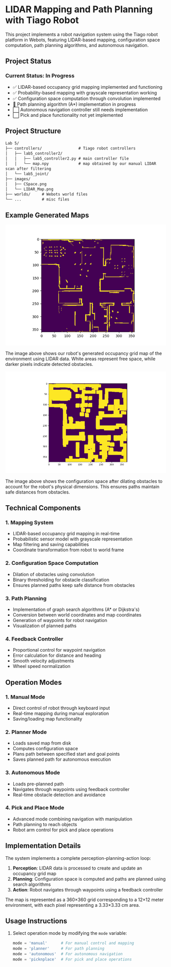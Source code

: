 # LIDAR Mapping and Path Planning with Tiago Robot
This project implements a robot navigation system using the Tiago robot platform in Webots, featuring LIDAR-based mapping, configuration space computation, path planning algorithms, and autonomous navigation.

## Project Status
### Current Status: In Progress
- ✅ LIDAR-based occupancy grid mapping implemented and functioning
- ✅ Probability-based mapping with grayscale representation working
- ✅ Configuration space computation through convolution implemented
- 🔄 Path planning algorithm (A*) implementation in progress
- ⬜ Autonomous navigation controller still needs implementation
- ⬜ Pick and place functionality not yet implemented

## Project Structure

```
Lab 5/
├── controllers/                # Tiago robot controllers
│   ├── lab5_controller2/
│   │   ├── lab5_controller2.py # main controller file
│   │   └── map.npy             # map obtained by our manual LIDAR scan after filtering
│   └── lab5_joint/
├── images/
│   ├── CSpace.png
│   └── LIDAR_Map.png
├── worlds/     # Webots world files
└── ...         # misc files
```

## Example Generated Maps

![LIDAR Map](./images/LIDAR_Map.png)

The image above shows our robot's generated occupancy grid map of the environment using LIDAR data. White areas represent free space, while darker pixels indicate detected obstacles.

![Configuration Space](./images/CSpace.png) 

The image above shows the configuration space after dilating obstacles to account for the robot's physical dimensions. This ensures paths maintain safe distances from obstacles.

## Technical Components

### 1. Mapping System
- LIDAR-based occupancy grid mapping in real-time
- Probabilistic sensor model with grayscale representation
- Map filtering and saving capabilities
- Coordinate transformation from robot to world frame

### 2. Configuration Space Computation
- Dilation of obstacles using convolution
- Binary thresholding for obstacle classification
- Ensures planned paths keep safe distance from obstacles

### 3. Path Planning
- Implementation of graph search algorithms (A* or Dijkstra's)
- Conversion between world coordinates and map coordinates
- Generation of waypoints for robot navigation
- Visualization of planned paths

### 4. Feedback Controller
- Proportional control for waypoint navigation
- Error calculation for distance and heading
- Smooth velocity adjustments
- Wheel speed normalization

## Operation Modes

### 1. Manual Mode
- Direct control of robot through keyboard input
- Real-time mapping during manual exploration
- Saving/loading map functionality

### 2. Planner Mode
- Loads saved map from disk
- Computes configuration space
- Plans path between specified start and goal points
- Saves planned path for autonomous execution

### 3. Autonomous Mode
- Loads pre-planned path
- Navigates through waypoints using feedback controller
- Real-time obstacle detection and avoidance

### 4. Pick and Place Mode
- Advanced mode combining navigation with manipulation
- Path planning to reach objects
- Robot arm control for pick and place operations

## Implementation Details

The system implements a complete perception-planning-action loop:

1. **Perception**: LIDAR data is processed to create and update an occupancy grid map
2. **Planning**: Configuration space is computed and paths are planned using search algorithms
3. **Action**: Robot navigates through waypoints using a feedback controller

The map is represented as a 360×360 grid corresponding to a 12×12 meter environment, with each pixel representing a 3.33×3.33 cm area.

## Usage Instructions

1. Select operation mode by modifying the `mode` variable:
   ```python
   mode = 'manual'      # For manual control and mapping
   mode = 'planner'     # For path planning
   mode = 'autonomous'  # For autonomous navigation
   mode = 'picknplace'  # For pick and place operations